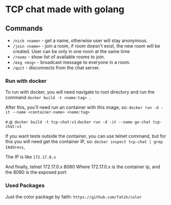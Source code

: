 # TCP chat made with golang

## Commands

- `/nick <name>` - get a name, otherwise user will stay anonymous.
- `/join <name>` - join a room, if room doesn't exist, the new room will be created. User can be only in one room at the same time
- `/rooms` - show list of available rooms to join.
- `/msg <msg>` - broadcast message to everyone in a room.
- `/quit` - disconnects from the chat server.

### Run with docker
To run with docker, you will need navigate to root directory and run the command `docker build -t <name:tag> .`

After this, you'll need run an container with this image, so:
`docker run -d -it --name <container-name> <name:tag>`

e.g: `docker build -t tcp-chat:v1`
     `docker run -d -it --name go-chat tcp-chat:v1`

If you want teste outside the container, you can use telnet command, but for this you will need get the container IP, so:
    `docker inspect tcp-chat | grep IAddress`, 

The IP is like `172.17.0.x`

And finally, telnet 172.17.0.x 8080
Where 172.17.0.x is the container ip, and the 8080 is the exposed port

### Used Packages 
Just the color package by fatih: `https://github.com/fatih/color`

